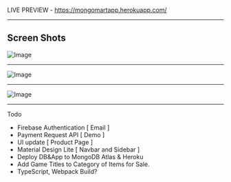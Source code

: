 LIVE PREVIEW  - https://mongomartapp.herokuapp.com/

 
----------------------------------------------------------------------------------------------------------------------

Screen Shots
------------------




![Image](https://github.com/zimejin/Mongo-Mart-MongoDB-Node-Express-Application-/blob/master/screen-shot/sreen%20mart.png?raw=true)

----------------------------------------------------------------------------------------------------------------------






![Image](https://github.com/zimejin/Mongo-Mart-MongoDB-Node-Express-Application-/blob/master/screen-shot/pc%20mart.jpg?raw=true)

----------------------------------------------------------------------------------------------------------------------






![Image](https://github.com/zimejin/Mongo-Mart-MongoDB-Node-Express-Application-/blob/master/screen-shot/ScreenShot%20mart.png?raw=true)


----------------------------------------------------------------------------------------------------------------------


Todo

* Firebase Authentication [ Email ]
* Payment Request API [ Demo ] 
* UI update [ Product Page ]
* Material Design Lite [ Navbar and Sidebar ]
* Deploy DB&App to MongoDB Atlas & Heroku 
* Add Game Titles to Category of Items for Sale.
* TypeScript, Webpack Build?

